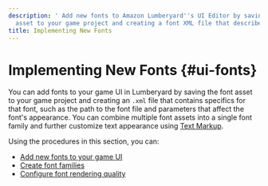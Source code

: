```yaml
---
description: ' Add new fonts to Amazon Lumberyard''s UI Editor by saving the font
  asset to your game project and creating a font XML file that describes the asset. '
title: Implementing New Fonts
---
```

# Implementing New Fonts {#ui-fonts}

You can add fonts to your game UI in Lumberyard by saving the font asset to your game project and creating an `.xml` file that contains specifics for that font, such as the path to the font file and parameters that affect the font's appearance\. You can combine multiple font assets into a single font family and further customize text appearance using [Text Markup](/docs/userguide/ui/editor/components-text#ui-editor-component-text-styling-markup)\.

Using the procedures in this section, you can:
+ [Add new fonts to your game UI](/docs/userguide/ui/fonts/adding-fonts.md)
+ [Create font families](/docs/userguide/ui/fonts/create-font-families.md)
+ [Configure font rendering quality](/docs/userguide/ui/fonts/rendering.md)